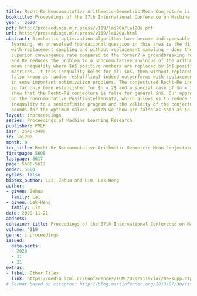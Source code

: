 ```yaml
---
title: Recht-Re Noncommutative Arithmetic-Geometric Mean Conjecture is False
booktitle: Proceedings of the 37th International Conference on Machine Learning
year: '2020'
pdf: http://proceedings.mlr.press/v119/lai20a/lai20a.pdf
url: http://proceedings.mlr.press/v119/lai20a.html
abstract: Stochastic optimization algorithms have become indispensable in modern machine
  learning. An unresolved foundational question in this area is the difference between
  with-replacement sampling and without-replacement sampling — does the latter have
  superior convergence rate compared to the former? A groundbreaking result of Recht
  and Ré reduces the problem to a noncommutative analogue of the arithmetic-geometric
  mean inequality where $n$ positive numbers are replaced by $n$ positive definite
  matrices. If this inequality holds for all $n$, then without-replacement sampling
  (also known as random reshuffling) indeed outperforms with-replacement sampling
  in some important optimization problems. The conjectured Recht–Ré inequality has
  so far only been established for $n = 2$ and a special case of $n = 3$. We will
  show that the Recht–Ré conjecture is false for general $n$. Our approach relies
  on the noncommutative Positivstellensatz, which allows us to reduce the conjectured
  inequality to a semidefinite program and the validity of the conjecture to certain
  bounds for the optimum values, which we show are false as soon as $n = 5$.
layout: inproceedings
series: Proceedings of Machine Learning Research
publisher: PMLR
issn: 2640-3498
id: lai20a
month: 0
tex_title: Recht-Re Noncommutative Arithmetic-Geometric Mean Conjecture is False
firstpage: 5608
lastpage: 5617
page: 5608-5617
order: 5608
cycles: false
bibtex_author: Lai, Zehua and Lim, Lek-Heng
author:
- given: Zehua
  family: Lai
- given: Lek-Heng
  family: Lim
date: 2020-11-21
address: 
container-title: Proceedings of the 37th International Conference on Machine Learning
volume: '119'
genre: inproceedings
issued:
  date-parts:
  - 2020
  - 11
  - 21
extras:
- label: Other Files
  link: https://media.icml.cc/Conferences/ICML2020/v119/lai20a-supp.zip
# Format based on citeproc: http://blog.martinfenner.org/2013/07/30/citeproc-yaml-for-bibliographies/
---
```

